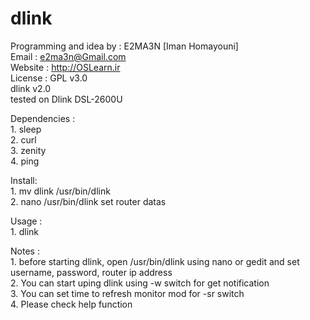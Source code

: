 # dlink
 Programming and idea by : E2MA3N [Iman Homayouni] <br>
 Email : e2ma3n@Gmail.com <br>
 Website : http://OSLearn.ir <br>
 License : GPL v3.0 <br>
 dlink v2.0<br>
 tested on Dlink DSL-2600U<br>
 
 Dependencies :<br>
 	1. sleep<br>
 	2. curl<br>
 	3. zenity<br>
 	4. ping<br>
 
 Install:<br>
 	1. mv dlink /usr/bin/dlink<br>
 	2. nano /usr/bin/dlink  set router datas<br>
 
 Usage :<br>
 	1. dlink<br>
 
 Notes :<br>
 	1. before starting dlink, open /usr/bin/dlink using nano or gedit and set username, password, router ip address<br>
 	2. You can start uping dlink using -w switch for get notification<br>
 	3. You can set time to refresh monitor mod for -sr switch<br>
 	4. Please check help function<br>

